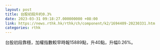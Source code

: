 ```yaml
---
layout: post
title: 台股初段升約0.3%
date: 2023-03-31 09:18:27.000000000 +08:00
link: https://news.rthk.hk/rthk/ch/component/k2/1694409-20230331.htm
categories: rthk
---
```


台股初段靠穩，加權指數較早時報15889點，升40點，升幅0.26%。
